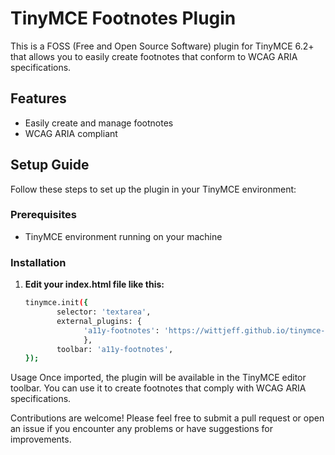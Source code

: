 # TinyMCE Footnotes Plugin

This is a FOSS (Free and Open Source Software) plugin for TinyMCE 6.2+ that allows you to easily create footnotes that conform to WCAG ARIA specifications.

## Features

- Easily create and manage footnotes
- WCAG ARIA compliant

## Setup Guide

Follow these steps to set up the plugin in your TinyMCE environment:

### Prerequisites

- TinyMCE environment running on your machine

### Installation

1. **Edit your index.html file like this:**

   ```bash
   tinymce.init({
          selector: 'textarea',
          external_plugins: {
                'a11y-footnotes': 'https://wittjeff.github.io/tinymce-accessible-footnotes-plugin/a11y-footnotes/scratch/compiled/plugin.min.js',
                },
          toolbar: 'a11y-footnotes',
   });

Usage
Once imported, the plugin will be available in the TinyMCE editor toolbar. You can use it to create footnotes that comply with WCAG ARIA specifications.


Contributions are welcome! Please feel free to submit a pull request or open an issue if you encounter any problems or have suggestions for improvements.
